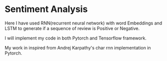 # Sentiment Analysis
Here I have used RNN(recurrent neural network) with word Embeddings and LSTM to generate if a sequence of review is Positive or Negative.

I will implement my code in both Pytorch and Tensorflow framework.

My work in inspired from Andrej Karpathy's char rnn implementation in Pytorch.
